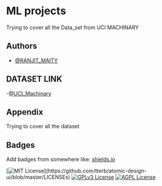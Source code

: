 
# ML projects
Trying to cover all the Data_set from  UCI MACHINARY 



## Authors

- [@RANJIT_MAITY](https://www.github.com/RanjitM007)


## DATASET LINK
-[@UCI_Machinary](https://archive.ics.uci.edu/ml/index.php)


## Appendix

Trying to cover  all the dataset 


## Badges

Add badges from somewhere like: [shields.io](https://shields.io/)

[![MIT License](https://img.shields.io/apm/l/atomic-design-ui.svg?)](https://github.com/tterb/atomic-design-ui/blob/master/LICENSEs)
[![GPLv3 License](https://img.shields.io/badge/License-GPL%20v3-yellow.svg)](https://opensource.org/licenses/)
[![AGPL License](https://img.shields.io/badge/license-AGPL-blue.svg)](http://www.gnu.org/licenses/agpl-3.0)

